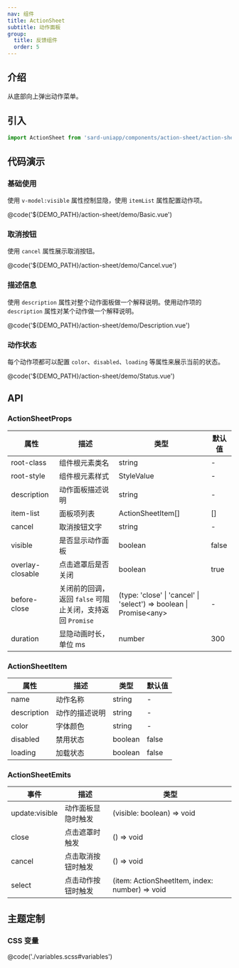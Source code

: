 ```yaml
---
nav: 组件
title: ActionSheet
subtitle: 动作面板
group:
  title: 反馈组件
  order: 5
---
```


## 介绍

从底部向上弹出动作菜单。

## 引入

```ts
import ActionSheet from 'sard-uniapp/components/action-sheet/action-sheet.vue'
```

## 代码演示

### 基础使用

使用 `v-model:visible` 属性控制显隐，使用 `itemList` 属性配置动作项。

@code('${DEMO_PATH}/action-sheet/demo/Basic.vue')

### 取消按钮

使用 `cancel` 属性展示取消按钮。

@code('${DEMO_PATH}/action-sheet/demo/Cancel.vue')

### 描述信息

使用 `description` 属性对整个动作面板做一个解释说明。使用动作项的 `description` 属性对某个动作做一个解释说明。

@code('${DEMO_PATH}/action-sheet/demo/Description.vue')

### 动作状态

每个动作项都可以配置 `color`、`disabled`、`loading` 等属性来展示当前的状态。

@code('${DEMO_PATH}/action-sheet/demo/Status.vue')

## API

### ActionSheetProps

| 属性             | 描述                                                      | 类型                                                                | 默认值 |
| ---------------- | --------------------------------------------------------- | ------------------------------------------------------------------- | ------ |
| root-class       | 组件根元素类名                                            | string                                                              | -      |
| root-style       | 组件根元素样式                                            | StyleValue                                                          | -      |
| description      | 动作面板描述说明                                          | string                                                              | -      |
| item-list        | 面板项列表                                                | ActionSheetItem[]                                                   | []     |
| cancel           | 取消按钮文字                                              | string                                                              | -      |
| visible          | 是否显示动作面板                                          | boolean                                                             | false  |
| overlay-closable | 点击遮罩后是否关闭                                        | boolean                                                             | true   |
| before-close     | 关闭前的回调，返回 `false` 可阻止关闭，支持返回 `Promise` | (type: 'close' \| 'cancel' \| 'select') => boolean \| Promise\<any> | -      |
| duration         | 显隐动画时长，单位 ms                                     | number                                                              | 300    |

### ActionSheetItem

| 属性        | 描述           | 类型    | 默认值 |
| ----------- | -------------- | ------- | ------ |
| name        | 动作名称       | string  | -      |
| description | 动作的描述说明 | string  | -      |
| color       | 字体颜色       | string  | -      |
| disabled    | 禁用状态       | boolean | false  |
| loading     | 加载状态       | boolean | false  |

### ActionSheetEmits

| 事件           | 描述               | 类型                                           |
| -------------- | ------------------ | ---------------------------------------------- |
| update:visible | 动作面板显隐时触发 | (visible: boolean) => void                     |
| close          | 点击遮罩时触发     | () => void                                     |
| cancel         | 点击取消按钮时触发 | () => void                                     |
| select         | 点击动作按钮时触发 | (item: ActionSheetItem, index: number) => void |

## 主题定制

### CSS 变量

@code('./variables.scss#variables')
